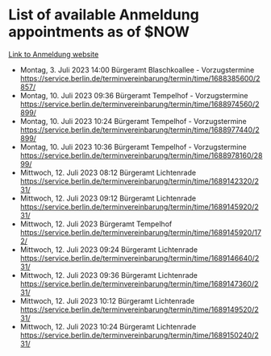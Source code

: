 # List of available Anmeldung appointments as of $NOW
[Link to Anmeldung website](https://service.berlin.de/terminvereinbarung/termin/tag.php?termin=1&anliegen[]=120686&dienstleisterlist=122210,122217,327316,122219,327312,122227,327314,122231,327346,122243,327348,122254,122252,329742,122260,329745,122262,329748,122271,327278,122273,327274,122277,327276,330436,122280,327294,122282,327290,122284,327292,122291,327270,122285,327266,122286,327264,122296,327268,150230,329760,122297,327286,122294,327284,122312,329763,122314,329775,122304,327330,122311,327334,122309,327332,317869,122281,327352,122279,329772,122283,122276,327324,122274,327326,122267,329766,122246,327318,122251,327320,122257,327322,122208,327298,122226,327300&herkunft=http%3A%2F%2Fservice.berlin.de%2Fdienstleistung%2F120686%2F)
- Montag, 3. Juli 2023 14:00 Bürgeramt Blaschkoallee - Vorzugstermine https://service.berlin.de/terminvereinbarung/termin/time/1688385600/2857/
- Montag, 10. Juli 2023 09:36 Bürgeramt Tempelhof - Vorzugstermine https://service.berlin.de/terminvereinbarung/termin/time/1688974560/2899/
- Montag, 10. Juli 2023 10:24 Bürgeramt Tempelhof - Vorzugstermine https://service.berlin.de/terminvereinbarung/termin/time/1688977440/2899/
- Montag, 10. Juli 2023 10:36 Bürgeramt Tempelhof - Vorzugstermine https://service.berlin.de/terminvereinbarung/termin/time/1688978160/2899/
- Mittwoch, 12. Juli 2023 08:12 Bürgeramt Lichtenrade https://service.berlin.de/terminvereinbarung/termin/time/1689142320/231/
- Mittwoch, 12. Juli 2023 09:12 Bürgeramt Lichtenrade https://service.berlin.de/terminvereinbarung/termin/time/1689145920/231/
- Mittwoch, 12. Juli 2023  Bürgeramt Tempelhof https://service.berlin.de/terminvereinbarung/termin/time/1689145920/172/
- Mittwoch, 12. Juli 2023 09:24 Bürgeramt Lichtenrade https://service.berlin.de/terminvereinbarung/termin/time/1689146640/231/
- Mittwoch, 12. Juli 2023 09:36 Bürgeramt Lichtenrade https://service.berlin.de/terminvereinbarung/termin/time/1689147360/231/
- Mittwoch, 12. Juli 2023 10:12 Bürgeramt Lichtenrade https://service.berlin.de/terminvereinbarung/termin/time/1689149520/231/
- Mittwoch, 12. Juli 2023 10:24 Bürgeramt Lichtenrade https://service.berlin.de/terminvereinbarung/termin/time/1689150240/231/
